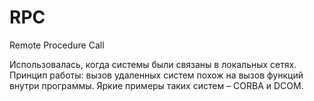 # RPC

Remote Procedure Call

Использовалась, когда системы были связаны в локальных сетях. Принцип работы: вызов удаленных систем похож на вызов функций внутри программы. Яркие примеры таких систем – CORBA и DCOM.
